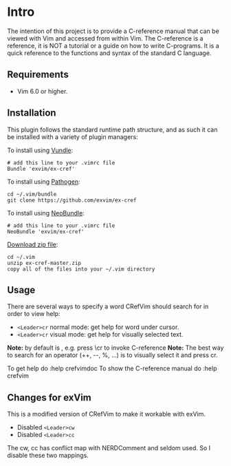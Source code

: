 # Intro

The intention of this project is to provide a C-reference manual that can
be viewed with Vim and accessed from within Vim. 
The C-reference is a reference, it is NOT a tutorial or a guide on how
to write C-programs. It is a quick reference to the functions and syntax 
of the standard C language.

## Requirements

- Vim 6.0 or higher.

## Installation

This plugin follows the standard runtime path structure, and as such it can 
be installed with a variety of plugin managers:
    
To install using [Vundle](https://github.com/gmarik/vundle):

    # add this line to your .vimrc file
    Bundle 'exvim/ex-cref'

To install using [Pathogen](https://github.com/tpope/vim-pathogen):

    cd ~/.vim/bundle
    git clone https://github.com/exvim/ex-cref

To install using [NeoBundle](https://github.com/Shougo/neobundle.vim):

    # add this line to your .vimrc file
    NeoBundle 'exvim/ex-cref'

[Download zip file](https://github.com/exvim/ex-cref/archive/master.zip):

    cd ~/.vim
    unzip ex-cref-master.zip
    copy all of the files into your ~/.vim directory


## Usage

There are several ways to specify a word CRefVim should search for in order
to view help:

- `<Leader>cr` normal mode:  get help for word under cursor.
- `<Leader>cr` visual mode:  get help for visually selected text.

**Note:** by default <Leader> is \, e.g. press \cr to invoke C-reference
**Note:** The best way to search for an operator (++, --, %, ...) is to visually select it and press <Leader>cr.

To get help do :help crefvimdoc
To show the C-reference manual do :help crefvim

## Changes for exVim

This is a modified version of CRefVim to make it workable with exVim. 

- Disabled `<Leader>cw`
- Disabled `<Leader>cc`

The <Leader>cw, <Leader>cc has conflict map with NERDComment and seldom used.
So I disable these two mappings.

